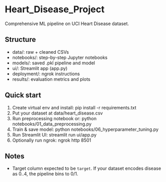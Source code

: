 # Heart_Disease_Project
Comprehensive ML pipeline on UCI Heart Disease dataset.

## Structure
- data/: raw + cleaned CSVs
- notebooks/: step-by-step Jupyter notebooks
- models/: saved .pkl pipeline and model
- ui/: Streamlit app (app.py)
- deployment/: ngrok instructions
- results/: evaluation metrics and plots

## Quick start
1. Create virtual env and install:
   pip install -r requirements.txt
2. Put your dataset at data/heart_disease.csv
3. Run preprocessing notebook or:
   python notebooks/01_data_preprocessing.py
4. Train & save model:
   python notebooks/06_hyperparameter_tuning.py
5. Run Streamlit UI:
   streamlit run ui/app.py
6. Optionally run ngrok:
   ngrok http 8501

## Notes
- Target column expected to be `target`. If your dataset encodes disease as 0..4, the pipeline bins to 0/1.
